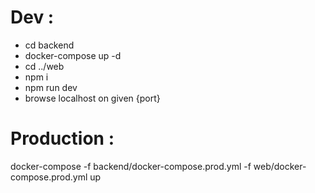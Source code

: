 # Dev :

- cd backend
- docker-compose up -d
- cd ../web
- npm i
- npm run dev
- browse localhost on given {port}

# Production :

docker-compose -f backend/docker-compose.prod.yml -f web/docker-compose.prod.yml up

